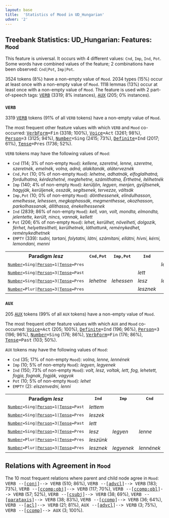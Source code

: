 ```yaml
---
layout: base
title:  'Statistics of Mood in UD_Hungarian'
udver: '2'
---
```


## Treebank Statistics: UD_Hungarian: Features: `Mood`

This feature is universal.
It occurs with 4 different values: `Cnd`, `Imp`, `Ind`, `Pot`.
Some words have combined values of the feature; 2 combinations have been observed: `Cnd|Pot`, `Imp|Pot`.

3524 tokens (8%) have a non-empty value of `Mood`.
2034 types (15%) occur at least once with a non-empty value of `Mood`.
1118 lemmas (13%) occur at least once with a non-empty value of `Mood`.
The feature is used with 2 part-of-speech tags: <tt><a href="hu-pos-VERB.html">VERB</a></tt> (3319; 8% instances), <tt><a href="hu-pos-AUX.html">AUX</a></tt> (205; 0% instances).

### `VERB`

3319 <tt><a href="hu-pos-VERB.html">VERB</a></tt> tokens (91% of all `VERB` tokens) have a non-empty value of `Mood`.

The most frequent other feature values with which `VERB` and `Mood` co-occurred: <tt><a href="hu-feat-VerbForm.html">VerbForm</a></tt><tt>=Fin</tt> (3318; 100%), <tt><a href="hu-feat-Voice.html">Voice</a></tt><tt>=Act</tt> (3261; 98%), <tt><a href="hu-feat-Person.html">Person</a></tt><tt>=3</tt> (3125; 94%), <tt><a href="hu-feat-Number.html">Number</a></tt><tt>=Sing</tt> (2415; 73%), <tt><a href="hu-feat-Definite.html">Definite</a></tt><tt>=Ind</tt> (2017; 61%), <tt><a href="hu-feat-Tense.html">Tense</a></tt><tt>=Pres</tt> (1736; 52%).

`VERB` tokens may have the following values of `Mood`:

* `Cnd` (114; 3% of non-empty `Mood`): <em>kellene, szeretné, lenne, szeretne, szeretnék, emelnék, volna, adná, alakítanák, aláterveznék</em>
* `Cnd,Pot` (10; 0% of non-empty `Mood`): <em>lehetne, adhatnák, elfoglalhatná, fordulhatna, kérdezhetné, megtehetne, számíthatna, Érthetné, ítélhetnék</em>
* `Imp` (140; 4% of non-empty `Mood`): <em>kerüljön, legyen, menjen, gyűjtsenek, hagyják, kerüljenek, osszák, segítsenek, tervezze, váltsák</em>
* `Imp,Pot` (10; 0% of non-empty `Mood`): <em>dönthessenek, elindulhasson, emelhesse, lehessen, megkaphassák, megmenthesse, okozhasson, parkolhassanak, állíthassa, énekelhessenek</em>
* `Ind` (2839; 86% of non-empty `Mood`): <em>kell, van, volt, mondta, elmondta, jelentette, került, nincs, vannak, kellett</em>
* `Pot` (206; 6% of non-empty `Mood`): <em>lehet, kerülhet, növelheti, dolgozik, férhet, helyettesítheti, kerülhetnek, láthattunk, reménykedhet, reménykedhetnek</em>
* `EMPTY` (339): <em>tudni, tartani, folytatni, látni, számítani, ellátni, hívni, kérni, lemondani, menni</em>

<table>
  <tr><th>Paradigm <i>lesz</i></th><th><tt>Cnd,Pot</tt></th><th><tt>Imp,Pot</tt></th><th><tt>Ind</tt></th><th><tt>Imp</tt></th><th><tt>Cnd</tt></th><th><tt>Pot</tt></th></tr>
  <tr><td><tt><tt><a href="hu-feat-Number.html">Number</a></tt><tt>=Sing</tt>|<tt><a href="hu-feat-Person.html">Person</a></tt><tt>=1</tt>|<tt><a href="hu-feat-Tense.html">Tense</a></tt><tt>=Pres</tt></tt></td><td></td><td></td><td></td><td><em>legyek</em></td><td></td><td></td></tr>
  <tr><td><tt><tt><a href="hu-feat-Number.html">Number</a></tt><tt>=Sing</tt>|<tt><a href="hu-feat-Person.html">Person</a></tt><tt>=3</tt>|<tt><a href="hu-feat-Tense.html">Tense</a></tt><tt>=Past</tt></tt></td><td></td><td></td><td><em>lett</em></td><td></td><td></td><td></td></tr>
  <tr><td><tt><tt><a href="hu-feat-Number.html">Number</a></tt><tt>=Sing</tt>|<tt><a href="hu-feat-Person.html">Person</a></tt><tt>=3</tt>|<tt><a href="hu-feat-Tense.html">Tense</a></tt><tt>=Pres</tt></tt></td><td><em>lehetne</em></td><td><em>lehessen</em></td><td><em>lesz</em></td><td><em>legyen</em></td><td><em>lenne</em></td><td><em>lehet</em></td></tr>
  <tr><td><tt><tt><a href="hu-feat-Number.html">Number</a></tt><tt>=Plur</tt>|<tt><a href="hu-feat-Person.html">Person</a></tt><tt>=3</tt>|<tt><a href="hu-feat-Tense.html">Tense</a></tt><tt>=Pres</tt></tt></td><td></td><td></td><td><em>lesznek</em></td><td></td><td><em>lennének</em></td><td></td></tr>
</table>

### `AUX`

205 <tt><a href="hu-pos-AUX.html">AUX</a></tt> tokens (99% of all `AUX` tokens) have a non-empty value of `Mood`.

The most frequent other feature values with which `AUX` and `Mood` co-occurred: <tt><a href="hu-feat-Voice.html">Voice</a></tt><tt>=Act</tt> (205; 100%), <tt><a href="hu-feat-Definite.html">Definite</a></tt><tt>=Ind</tt> (196; 96%), <tt><a href="hu-feat-Person.html">Person</a></tt><tt>=3</tt> (196; 96%), <tt><a href="hu-feat-Number.html">Number</a></tt><tt>=Sing</tt> (176; 86%), <tt><a href="hu-feat-VerbForm.html">VerbForm</a></tt><tt>=Fin</tt> (176; 86%), <tt><a href="hu-feat-Tense.html">Tense</a></tt><tt>=Past</tt> (103; 50%).

`AUX` tokens may have the following values of `Mood`:

* `Cnd` (35; 17% of non-empty `Mood`): <em>volna, lenne, lennének</em>
* `Imp` (10; 5% of non-empty `Mood`): <em>legyen, legyenek</em>
* `Ind` (150; 73% of non-empty `Mood`): <em>volt, lesz, voltak, lett, fog, lehetett, fogja, fognak, fogják, vagyok</em>
* `Pot` (10; 5% of non-empty `Mood`): <em>lehet</em>
* `EMPTY` (2): <em>elszenvedni, lenni</em>

<table>
  <tr><th>Paradigm <i>lesz</i></th><th><tt>Ind</tt></th><th><tt>Imp</tt></th><th><tt>Cnd</tt></th><th><tt>Pot</tt></th></tr>
  <tr><td><tt><tt><a href="hu-feat-Number.html">Number</a></tt><tt>=Sing</tt>|<tt><a href="hu-feat-Person.html">Person</a></tt><tt>=1</tt>|<tt><a href="hu-feat-Tense.html">Tense</a></tt><tt>=Past</tt></tt></td><td><em>lettem</em></td><td></td><td></td><td></td></tr>
  <tr><td><tt><tt><a href="hu-feat-Number.html">Number</a></tt><tt>=Sing</tt>|<tt><a href="hu-feat-Person.html">Person</a></tt><tt>=1</tt>|<tt><a href="hu-feat-Tense.html">Tense</a></tt><tt>=Pres</tt></tt></td><td><em>leszek</em></td><td></td><td></td><td></td></tr>
  <tr><td><tt><tt><a href="hu-feat-Number.html">Number</a></tt><tt>=Sing</tt>|<tt><a href="hu-feat-Person.html">Person</a></tt><tt>=3</tt>|<tt><a href="hu-feat-Tense.html">Tense</a></tt><tt>=Past</tt></tt></td><td><em>lett</em></td><td></td><td></td><td></td></tr>
  <tr><td><tt><tt><a href="hu-feat-Number.html">Number</a></tt><tt>=Sing</tt>|<tt><a href="hu-feat-Person.html">Person</a></tt><tt>=3</tt>|<tt><a href="hu-feat-Tense.html">Tense</a></tt><tt>=Pres</tt></tt></td><td><em>lesz</em></td><td><em>legyen</em></td><td><em>lenne</em></td><td><em>lehet</em></td></tr>
  <tr><td><tt><tt><a href="hu-feat-Number.html">Number</a></tt><tt>=Plur</tt>|<tt><a href="hu-feat-Person.html">Person</a></tt><tt>=1</tt>|<tt><a href="hu-feat-Tense.html">Tense</a></tt><tt>=Pres</tt></tt></td><td><em>leszünk</em></td><td></td><td></td><td></td></tr>
  <tr><td><tt><tt><a href="hu-feat-Number.html">Number</a></tt><tt>=Plur</tt>|<tt><a href="hu-feat-Person.html">Person</a></tt><tt>=3</tt>|<tt><a href="hu-feat-Tense.html">Tense</a></tt><tt>=Pres</tt></tt></td><td><em>lesznek</em></td><td><em>legyenek</em></td><td><em>lennének</em></td><td></td></tr>
</table>

## Relations with Agreement in `Mood`

The 10 most frequent relations where parent and child node agree in `Mood`:
<tt>VERB --[<tt><a href="hu-dep-conj.html">conj</a></tt>]--> VERB</tt> (510; 86%),
<tt>VERB --[<tt><a href="hu-dep-advcl.html">advcl</a></tt>]--> VERB</tt> (183; 73%),
<tt>VERB --[<tt><a href="hu-dep-ccomp-obj.html">ccomp:obj</a></tt>]--> VERB</tt> (117; 70%),
<tt>VERB --[<tt><a href="hu-dep-ccomp-obl.html">ccomp:obl</a></tt>]--> VERB</tt> (57; 52%),
<tt>VERB --[<tt><a href="hu-dep-csubj.html">csubj</a></tt>]--> VERB</tt> (38; 69%),
<tt>VERB --[<tt><a href="hu-dep-parataxis.html">parataxis</a></tt>]--> VERB</tt> (38; 83%),
<tt>VERB --[<tt><a href="hu-dep-ccomp.html">ccomp</a></tt>]--> VERB</tt> (36; 64%),
<tt>VERB --[<tt><a href="hu-dep-acl.html">acl</a></tt>]--> VERB</tt> (21; 81%),
<tt>AUX --[<tt><a href="hu-dep-advcl.html">advcl</a></tt>]--> VERB</tt> (3; 75%),
<tt>VERB --[<tt><a href="hu-dep-ccomp.html">ccomp</a></tt>]--> AUX</tt> (3; 100%).

